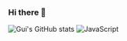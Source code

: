 ### Hi there 👋

![Gui's GitHub stats](https://github-readme-stats.vercel.app/api?username=gui778899&show_icons=true&theme=radical)
![JavaScript](https://img.shields.io/badge/-JavaScript-F7DF1E?logo=javascript&logoColor=black)
